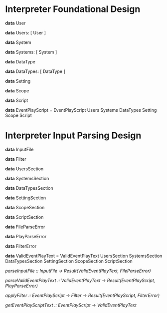 # Interpreter Foundational Design

**data** User

**data** Users: [ User ]

**data** System

**data** Systems: [ System ]

**data** DataType

**data** DataTypes: [ DataType ]

**data** Setting

**data** Scope

**data** Script

**data** EventPlayScript = EventPlayScript Users Systems DataTypes Setting Scope Script

# Interpreter Input Parsing Design

**data** InputFile

**data** Filter

**data** UsersSection

**data** SystemsSection

**data** DataTypesSection

**data** SettingSection

**data** ScopeSection

**data** ScriptSection

**data** FileParseError

**data** PlayParseError

**data** FilterError

**data** ValidEventPlayText = ValidEventPlayText UsersSection SystemsSection DataTypesSection SettingSection ScopeSection ScriptSection

_parseInputFile :: InputFile -> Result(ValidEventPlayText, FileParseError)_

_parseValidEventPlayText :: ValidEventPlayText -> Result(EventPlayScript, PlayParseError)_

_applyFilter :: EventPlayScript -> Filter -> Result(EventPlayScript, FilterError)_

_getEventPlayScriptText :: EventPlayScript -> ValidEventPlayText_
